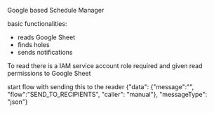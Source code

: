 Google based Schedule Manager

basic functionalities:
- reads Google Sheet
- finds holes
- sends notifications

To read there is a IAM service account role required and given read permissions to Google Sheet




start flow with sending this to the reader
{"data": {"message":"", "flow":"SEND_TO_RECIPIENTS", "caller": "manual"}, "messageType": "json"}